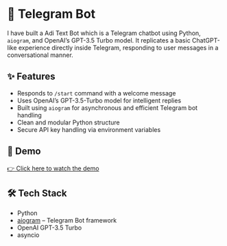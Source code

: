 # 🤖 Telegram Bot

I have built a Adi Text Bot which is a Telegram chatbot using Python, `aiogram`, and OpenAI’s GPT-3.5 Turbo model. It replicates a basic ChatGPT-like experience directly inside Telegram, responding to user messages in a conversational manner.

## ✨ Features

- Responds to `/start` command with a welcome message
- Uses OpenAI’s GPT-3.5-Turbo model for intelligent replies
- Built using `aiogram` for asynchronous and efficient Telegram bot handling
- Clean and modular Python structure
- Secure API key handling via environment variables

## 🚀 Demo

[👉 Click here to watch the demo](https://drive.google.com/file/d/1b_9smdKjHH3WtDGfaIv8GS41-L6HbXhg/view?usp=sharing)  


## 🛠 Tech Stack

- Python
- [aiogram](https://docs.aiogram.dev/en/latest/) – Telegram Bot framework
- OpenAI GPT-3.5 Turbo
- asyncio

